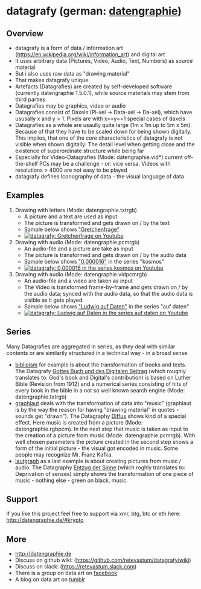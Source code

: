 # datagrafy (german: [datengraphie](http://datengraphie.de))

## Overview

* datagrafy is a form of data / information art (<https://en.wikipedia.org/wiki/information_art>) and digital art
* It uses arbitrary data (Pictures, Video, Audio, Text, Numbers) as source material
* But i also uses raw data as "drawing material"
* That makes datagrafy unique
* Artefacts (Datagrafies) are created by self-developed software (currently datengraphie 1.5.0.1), while source materials may stem from third parties
* Datagrafies may be graphics, video or audio
* Datagrafies consist of Daxels (Pi-xel -> Data-xel -> Da-xel), which have ususally x and y > 1. Pixels are with x==y==1 special cases of daxels
* Datagrafies as a whole are usaully quite large (1m x 1m up to 5m x 5m). Because of that they have to be scaled down for being shown digitally. This implies, that one of the core characteristics of datagrafy is not visible when shown digitally: The detail level when getting close and the existence of superordinate structure while being far
* Especially for Video-Datagrafies (Mode: datengraphie.vid*) current off-the-shelf PCs may be a challenge - or: vice versa. Videos with resolutions > 4000 are not easy to be played
* datagrafy defines Iconography of data - the visual language of data

## Examples

1. Drawing with letters (Mode: datengraphie.txtrgb)
   * A picture and a text are used as input
   * The picture is transformed and gets drawn on / by the text
   * Sample below shows ["Gretchenfrage"](http://datengraphie.de/#gretchenfrage)
   * [![datagrafy: Gretchenfrage on Youtube](http://img.youtube.com/vi/NKTXUwDd8Ik/0.jpg)](http://www.youtube.com/watch?v=NKTXUwDd8Ik)
2. Drawing with audio (Mode: datengraphie.pcmrgb)
   * An audio-file and a picture are take as input
   * The picture is transformed and gets drawn on / by the audio data
   * Sample below shows ["0,000016"](http://datengraphie.de/#kosmos*sol) in the series "kosmos"
   * [![datagrafy: 0,000016 in the series kosmos on Youtube](http://img.youtube.com/vi/H1QehUBTKAE/0.jpg)](http://www.youtube.com/watch?v=H1QehUBTKAE)
3. Drawing with audio (Mode: datengraphie.vidpcmrgb)
   * An audio-file and a video are taken as input
   * The Video is transformed frame-by-frame and gets drawn on / by the audio data; synced with the audio data, so that the audio data is visible as it gets played
   * Sample below shows ["Ludwig auf Daten"](http://datengraphie.de/#aufd*luad) in the series "auf daten"
   * [![datagrafy: Ludwig auf Daten in the series auf daten on Youtube](http://img.youtube.com/vi/Fdtn_74kkSk/0.jpg)](http://www.youtube.com/watch?v=Fdtn_74kkSk)
   
## Series

Many Datagrafies are aggregated in series, as they deal with similar contents or are similarily structured in a technical way - in a broad sense

* [biblioism](http://datengraphie.de/#bib) for example is about the transformation of books and texts. The Datagrafy [Gottes Buch und des Digitalen Beitrag](http://datengraphie.de/#bib*gottesbuchunddesdigitalenbeitrag) (which roughly translates to: God's book and Digital's contribution) is based on Luther Bible (Revision from 1912) and a numerical series consisting of hits of every book in the bible in a not so well known search engine (Mode: datengraphie.txtrgb)
* [graphlaut](http://datengraphie.de/#gl) deals with the transformation of data into "music" (graphlaut is by the way the reason for having "drawing material" in quotes - sounds get "drawn"). The Datagraphy [Diffus](http://datengraphie.de/#gl*diffus) shows kind of a special effect. Here music is created from a picture (Mode: datengraphie.rgbpcm). In the next step that music is taken as input to the creation of a picture from music (Mode: datengraphie.pcmrgb). With well chosen parameters the picture created in the second step shows a form of the initial picture - the visual got encoded in music. Some people may recognize Mr. Franz Kafka.
* [lautgraph](http://datengraphie.de/#lg) as a last example is about creating pictures from music / audio. The Datagraphy [Entzug der Sinne](http://datengraphie.de/#lg*entzugdersinne) (which roghly translates to: Deprivation of senses) simply shows the transformation of one piece of music - nothing else - green on black, music.

## Support

If you like this project feel free to support via xmr, btg, btc or eth here: <http://datengraphie.de/#krypto>

## More

* http://datengraphie.de
* Discuss on github wiki: (https://github.com/retevastum/datagrafy/wiki)
* Discuss on slack: (https://retevastum.slack.com)
* There is a group on data art on [facebook](https://www.facebook.com/groups/datenkunst/)
* A blog on data art on [tumblr](https://datenkunst.tumblr.com/)

